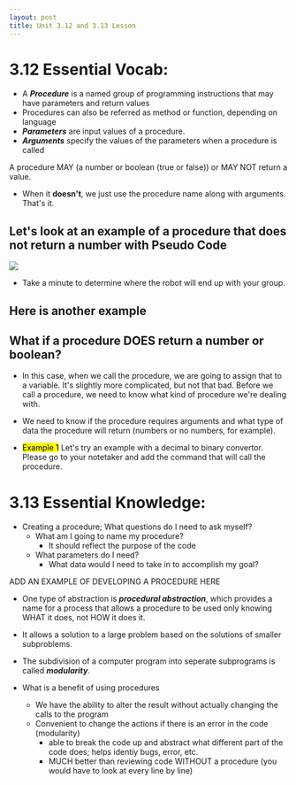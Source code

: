```yaml
---
layout: post
title: Unit 3.12 and 3.13 Lesson 
---
```

# 3.12 Essential Vocab: 
- A ***Procedure*** is a named group of programming instructions that may have parameters and return values 
- Procedures can also be referred as method or function, depending on language
- ***Parameters*** are input values of a procedure. 
- ***Arguments*** specify the values of the parameters when a procedure is called

A procedure MAY (a number or boolean (true or false)) or MAY NOT return a value. 

- When it **doesn't**, we just use the procedure name along with arguments. That's it. 

## Let's look at an example of a procedure that does not return a number with Pseudo Code

![]({{site.baseurl}}/images/ex1.png)

- Take a minute to determine where the robot will end up with your group.

## Here is another example

## What if a procedure **DOES** return a number or boolean?

- In this case, when we call the procedure, we are going to assign that to a variable. It's slightly more complicated, but not that bad. Before we call a procedure, we need to know what kind of procedure we're dealing with.

- We need to know if the procedure requires arguments and what type of data the procedure will return (numbers or no numbers, for example). 

- <mark>Example 1</mark> Let's try an example with a decimal to binary convertor. Please go to your notetaker and add the command that will call the procedure. 


# 3.13 Essential Knowledge: 
-  Creating a procedure; What questions do I need to ask myself? 
    - What am I going to name my procedure? 
        - It should reflect the purpose of the code
    - What parameters do I need?
        - What data would I need to take in to accomplish my goal?

ADD AN EXAMPLE OF DEVELOPING A PROCEDURE HERE 

- One type of abstraction is ***procedural abstraction***, which provides a name for a process that allows a procedure to be used only knowing WHAT it does, not HOW it does it. 
- It allows a solution to a large problem based on the solutions of smaller subproblems. 
- The subdivision of a computer program into seperate subprograms is called ***modularity***. 

- What is a benefit of using procedures
    - We have the ability to alter the result without actually changing the calls to the program
    - Convenient to change the actions if there is an error in the code (modularity)
        - able to break the code up and abstract what different part of the code does; helps identiy bugs, error, etc. 
        - MUCH better than reviewing code WITHOUT a procedure (you would have to look at every line by line)


